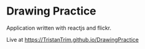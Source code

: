 
# Drawing Practice

Application written with reactjs and flickr.

Live at https://TristanTrim.github.io/DrawingPractice


